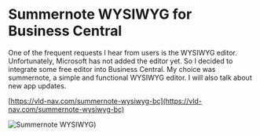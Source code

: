 # Summernote WYSIWYG for Business Central
One of the frequent requests I hear from users is the WYSIWYG editor. Unfortunately, Microsoft has not added the editor yet. So I decided to integrate some free editor into Business Central. My choice was summernote, a simple and functional WYSIWYG editor. I will also talk about new app updates.

[https://vld-nav.com/summernote-wysiwyg-bc](https://vld-nav.com/summernote-wysiwyg-bc)


![Summernote WYSIWYG](https://static.tildacdn.com/tild3231-6562-4565-a364-616338333639/ezgifcom-gif-maker_1.gif))
